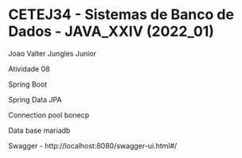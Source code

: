 # CETEJ34 - Sistemas de Banco de Dados - JAVA_XXIV (2022_01)

Joao Valter Jungles Junior

Atividade 08

Spring Boot

Spring Data JPA

Connection pool bonecp

Data base mariadb

Swagger - http://localhost:8080/swagger-ui.html#/
